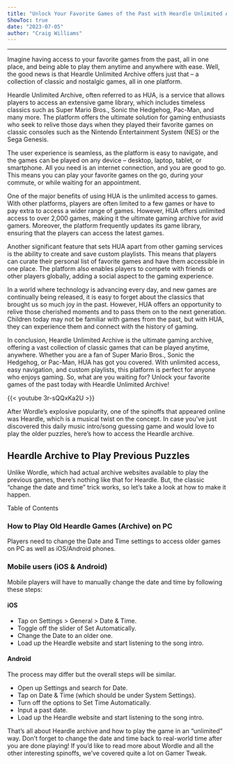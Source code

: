 ```yaml
---
title: "Unlock Your Favorite Games of the Past with Heardle Unlimited Archive - Play Anywhere, Anytime!"
ShowToc: true 
date: "2023-07-05"
author: "Craig Williams"
---
```

*****
Imagine having access to your favorite games from the past, all in one place, and being able to play them anytime and anywhere with ease. Well, the good news is that Heardle Unlimited Archive offers just that – a collection of classic and nostalgic games, all in one platform.

Heardle Unlimited Archive, often referred to as HUA, is a service that allows players to access an extensive game library, which includes timeless classics such as Super Mario Bros., Sonic the Hedgehog, Pac-Man, and many more. The platform offers the ultimate solution for gaming enthusiasts who seek to relive those days when they played their favorite games on classic consoles such as the Nintendo Entertainment System (NES) or the Sega Genesis.

The user experience is seamless, as the platform is easy to navigate, and the games can be played on any device – desktop, laptop, tablet, or smartphone. All you need is an internet connection, and you are good to go. This means you can play your favorite games on the go, during your commute, or while waiting for an appointment.

One of the major benefits of using HUA is the unlimited access to games. With other platforms, players are often limited to a few games or have to pay extra to access a wider range of games. However, HUA offers unlimited access to over 2,000 games, making it the ultimate gaming archive for avid gamers. Moreover, the platform frequently updates its game library, ensuring that the players can access the latest games.

Another significant feature that sets HUA apart from other gaming services is the ability to create and save custom playlists. This means that players can curate their personal list of favorite games and have them accessible in one place. The platform also enables players to compete with friends or other players globally, adding a social aspect to the gaming experience.

In a world where technology is advancing every day, and new games are continually being released, it is easy to forget about the classics that brought us so much joy in the past. However, HUA offers an opportunity to relive those cherished moments and to pass them on to the next generation. Children today may not be familiar with games from the past, but with HUA, they can experience them and connect with the history of gaming.

In conclusion, Heardle Unlimited Archive is the ultimate gaming archive, offering a vast collection of classic games that can be played anytime, anywhere. Whether you are a fan of Super Mario Bros., Sonic the Hedgehog, or Pac-Man, HUA has got you covered. With unlimited access, easy navigation, and custom playlists, this platform is perfect for anyone who enjoys gaming. So, what are you waiting for? Unlock your favorite games of the past today with Heardle Unlimited Archive!

{{< youtube 3r-sQQxKa2U >}} 



After Wordle’s explosive popularity, one of the spinoffs that appeared online was Heardle, which is a musical twist on the concept. In case you’ve just discovered this daily music intro/song guessing game and would love to play the older puzzles, here’s how to access the Heardle archive.
 
## Heardle Archive to Play Previous Puzzles
 
Unlike Wordle, which had actual archive websites available to play the previous games, there’s nothing like that for Heardle. But, the classic “change the date and time” trick works, so let’s take a look at how to make it happen.
 
Table of Contents
 
### How to Play Old Heardle Games (Archive) on PC
 
Players need to change the Date and Time settings to access older games on PC as well as iOS/Android phones.
 

 
### Mobile users (iOS & Android)
 
Mobile players will have to manually change the date and time by following these steps:
 
#### iOS
 
- Tap on Settings > General > Date & Time.
 - Toggle off the slider of Set Automatically.
 - Change the Date to an older one.
 - Load up the Heardle website and start listening to the song intro.

 
#### Android
 
The process may differ but the overall steps will be similar.
 
- Open up Settings and search for Date.
 - Tap on Date & Time (which should be under System Settings).
 - Turn off the options to Set Time Automatically.
 - Input a past date.
 - Load up the Heardle website and start listening to the song intro.

 
That’s all about Heardle archive and how to play the game in an “unlimited” way. Don’t forget to change the date and time back to real-world time after you are done playing! If you’d like to read more about Wordle and all the other interesting spinoffs, we’ve covered quite a lot on Gamer Tweak.




